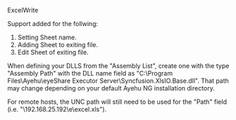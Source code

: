 ExcelWrite

Support added for the follwing:

1. Setting Sheet name.
2. Adding Sheet to exiting file.
3. Edit Sheet of exiting file.

When defining your DLLS from the "Assembly List", create one with the type "Assembly Path" with the DLL name field as "C:\Program Files\Ayehu\eyeShare Executor Server\Syncfusion.XlsIO.Base.dll".  That path may change depending on your default Ayehu NG installation directory.

For remote hosts, the UNC path will still need to be used for the "Path" field (i.e. "\\192.168.25.192\e\excel.xls").
